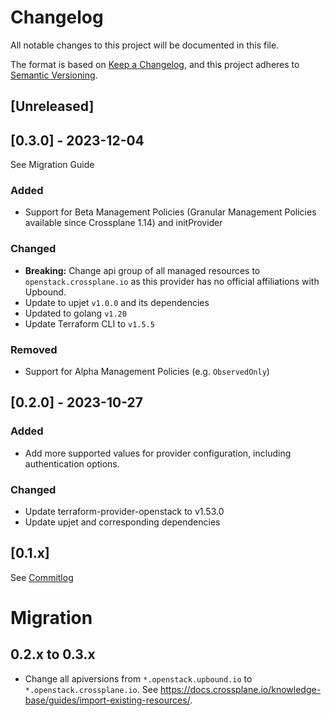# Changelog

All notable changes to this project will be documented in this file.

The format is based on [Keep a Changelog](https://keepachangelog.com/en/1.0.0/),
and this project adheres to [Semantic Versioning](https://semver.org/spec/v2.0.0.html).

## [Unreleased]

## [0.3.0] - 2023-12-04

See Migration Guide

### Added

- Support for Beta Management Policies (Granular Management Policies available since Crossplane 1.14) and initProvider

### Changed

- **Breaking:** Change api group of all managed resources to `openstack.crossplane.io` as this provider has no official affiliations with Upbound.
- Update to upjet `v1.0.0` and its dependencies
- Updated to golang `v1.20`
- Update Terraform CLI to `v1.5.5`

### Removed

- Support for Alpha Management Policies (e.g. `ObservedOnly`)

## [0.2.0] - 2023-10-27

### Added

- Add more supported values for provider configuration, including authentication options.

### Changed

- Update terraform-provider-openstack to v1.53.0
- Update upjet and corresponding dependencies

## [0.1.x]

See [Commitlog](https://github.com/crossplane-contrib/provider-openstack/commits/release-v0.1)

# Migration

## 0.2.x to 0.3.x

- Change all apiversions from `*.openstack.upbound.io` to `*.openstack.crossplane.io`. See https://docs.crossplane.io/knowledge-base/guides/import-existing-resources/.